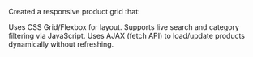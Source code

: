 Created a responsive product grid that:

Uses CSS Grid/Flexbox for layout.
Supports live search and category filtering via JavaScript.
Uses AJAX (fetch API) to load/update products dynamically without refreshing.
